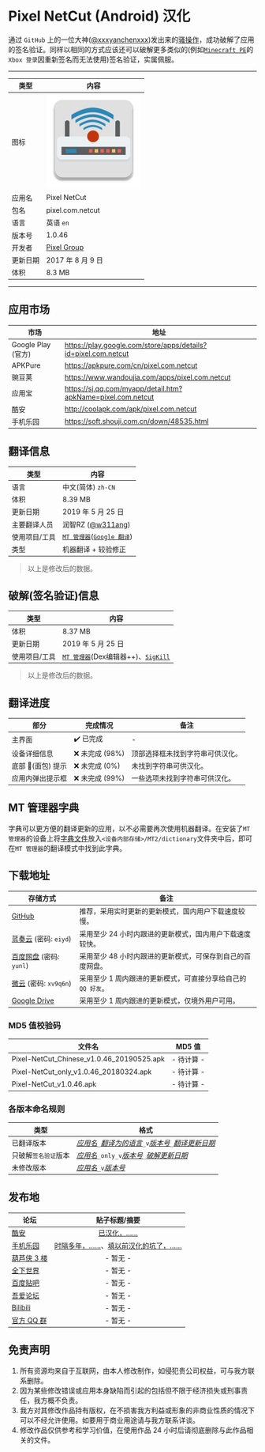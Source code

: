 Pixel NetCut (Android) 汉化
===========================
通过 `GitHub` 上的一位大神([@xxxyanchenxxx](https://github.com/xxxyanchenxxx))发出来的[骚操作](https://github.com/xxxyanchenxxx/SigKill)，成功破解了应用的签名验证。同样以相同的方式应该还可以破解更多类似的(例如[`Minecraft PE`](https://play.google.com/store/apps/details?id=com.mojang.minecraftpe)的`Xbox 登录`因重新签名而无法使用)签名验证，实属佩服。
****
|类型|内容|
|--|--
|图标|![](res/mipmap-xxxhdpi-v4/ic_launcher.png)
|应用名|Pixel NetCut
|包名|pixel.com.netcut
|语言|英语 `en`
|版本号|1.0.46
|开发者|[Pixel Group](http://pixelitcapps.com/pixelnetcut/)
|更新日期|2017 年 8 月 9 日
|体积|8.3 MB
****
应用市场
------
|市场|地址|
|--|--
|Google Play (官方)|https://play.google.com/store/apps/details?id=pixel.com.netcut
|APKPure|https://apkpure.com/cn/pixel.com.netcut
|豌豆荚|https://www.wandoujia.com/apps/pixel.com.netcut
|应用宝|https://sj.qq.com/myapp/detail.htm?apkName=pixel.com.netcut
|酷安|http://coolapk.com/apk/pixel.com.netcut
|手机乐园|https://soft.shouji.com.cn/down/48535.html

翻译信息
------
|类型|内容|
|--|--
|语言|中文(简体) `zh-CN`
|体积|8.39 MB
|更新日期|2019 年 5 月 25 日
|主要翻译人员|润智RZ ([@w311ang](https://github.com/w311ang))
|使用项目/工具|[`MT 管理器`](http://binmt.cc)([`Google 翻译`](https://translate.google.com))
|类型|机器翻译 + 较验修正
>以上是修改后的数据。

破解(签名验证)信息
------
|类型|内容|
|--|--
|体积|8.37 MB
|更新日期|2019 年 5 月 25 日
|使用项目/工具|[`MT 管理器`](http://binmt.cc)(Dex编辑器++)、[`SigKill`](https://github.com/xxxyanchenxxx/SigKill)
>以上是修改后的数据。

翻译进度
------
|部分|完成情况|备注
|--|--|--
|主界面|:heavy_check_mark: 已完成|-
|设备详细信息|:x: 未完成 (98%)|顶部选择框未找到字符串可供汉化。
|底部 🍞(面包) 提示|:x: 未完成 (0%)|未找到字符串可供汉化。
|应用内弹出提示框|:x: 未完成 (99%)|一些选项未找到字符串可供汉化。

MT 管理器字典
------
字典可以更方便的翻译更新的应用，以不必需要再次使用机器翻译。在安装了`MT 管理器`的设备上将[字典文件](MT2/dictionary/VNC_Viewer.mtd)放入`<设备内部存储>/MT2/dictionary`文件夹中后，即可在`MT 管理器`的翻译模式中找到此字典。

下载地址
------
|存储方式|备注|
|--|--
|[GitHub](https://github.com/yunles/VNC-Viewer-Android-chinese/releases/download/2019.05.23/VNC_Viewer_20190523.apk)|推荐，采用实时更新的更新模式，国内用户下载速度较慢。
|[蓝奏云](https://www.lanzous.com/b743556/) (密码: `eiyd`)|采用至少 24 小时内跟进的更新模式，国内用户下载速度较快。
|[百度网盘](https://pan.baidu.com/s/1x8wMq2xPjH8CE0dpxAPmTQ) (密码: `yunl`)|采用至少 48 小时内跟进的更新模式，可保存到自己的百度网盘。
|[微云](https://share.weiyun.com/5u0ijHC) (密码: `xv9q6n`)|采用至少 1 周内跟进的更新模式，可直接分享给自己的`QQ 好友`。
|[Google Drive](https://drive.google.com/open?id=165SdLUBD-JxSzHPMpOlmzATmiPNn3bfs)|采用至少 1 周内跟进的更新模式，仅境外用户可用。
### MD5 值校验码
|文件名|MD5 值|
|--|--
|Pixel-NetCut_Chinese_v1.0.46_20190525.apk|- 待计算 -
|Pixel-NetCut_only_v1.0.46_20180324.apk|- 待计算 -
|Pixel-NetCut_v1.0.46.apk|- 待计算 -
### 各版本命名规则
|类型|格式|
|--|--
|已翻译版本|*[应用名](#pixel-netcut-android-汉化)*`_`*[翻译为的语言](#翻译信息)*`_v`*[版本号](#pixel-netcut-android-汉化)*`_`*[翻译更新日期](#翻译信息)*
|只破解`签名验证`版本|*[应用名](#pixel-netcut-android-汉化)*`_only_v`*[版本号](#pixel-netcut-android-汉化)*`_`*[破解更新日期](#破解签名验证信息)*
|未修改版本|*[应用名](#pixel-netcut-android-汉化)*`_v`*[版本号](#pixel-netcut-android-汉化)*

发布地
------
|论坛|贴子标题/摘要|
|--|:--:
|[酷安](https://www.coolapk.com/)|[已汉化，……](https://www.coolapk.com/feed/11897674)
|[手机乐园](http://shouji.com.cn)|[时隔多年，……](http://tt.shouji.com.cn/app/faxianshow.jsp?id=1511575)、[填以前汉化的坑了，……](http://tt.shouji.com.cn/app/faxianshow.jsp?id=1511681)
|[葫芦侠 3 楼](http://huluxia.com/)|- 暂无 -
|[全下世界](http://www.iqxsj.com/)|- 暂无 -
|[百度贴吧](https://tieba.baidu.com/)|- 暂无 -
|[吾爱论坛](https://www.52pojie.cn/)|- 暂无 -
|[Bilibili](https://www.bilibili.com/)|- 暂无 -
|[官方 QQ 群](https://jq.qq.com/?_wv=1027&k=5P36jkG)|- 暂无 -

免责声明
------
1. 所有资源均来自于互联网，由本人修改制作，如侵犯贵公司权益，可与我方联系删除。
2. 因为某些修改错误或应用本身缺陷而引起的包括但不限于经济损失或刑事责任，我方概不负责。
3. 我方对其修改作品持有版权，在不损害我方利益或形象的非商业性质的情况下可以不经允许使用。如要用于商业用途请与我方联系详谈。
4. 修改作品仅供参考和学习价值，在使用作品 24 小时后请彻底删除与此作品相关的文件。
